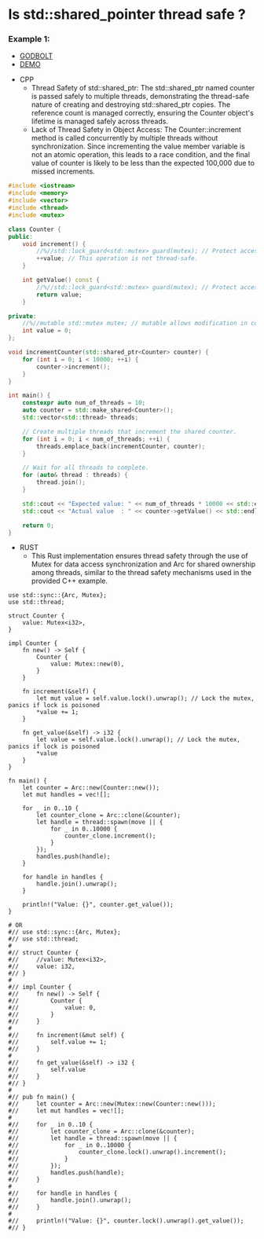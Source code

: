 # Is std::shared_pointer thread safe ?

### Example 1:
- [GODBOLT](https://godbolt.org/z/dnEv48hnh)
- [DEMO](https://github.com/luk6xff/luk6xff.github.io/tree/master/content/books/safe_secure_rust/src/concurrency/is_shared_pointer_thread_safe)
* CPP
    - Thread Safety of std::shared_ptr: The std::shared_ptr named counter is passed safely to multiple threads, demonstrating the thread-safe nature of creating and destroying std::shared_ptr copies. The reference count is managed correctly, ensuring the Counter object's lifetime is managed safely across threads.
    - Lack of Thread Safety in Object Access: The Counter::increment method is called concurrently by multiple threads without synchronization. Since incrementing the value member variable is not an atomic operation, this leads to a race condition, and the final value of counter is likely to be less than the expected 100,000 due to missed increments.
```cpp
#include <iostream>
#include <memory>
#include <vector>
#include <thread>
#include <mutex>

class Counter {
public:
    void increment() {
        //%//std::lock_guard<std::mutex> guard(mutex); // Protect access to value
        ++value; // This operation is not thread-safe.
    }

    int getValue() const {
        //%//std::lock_guard<std::mutex> guard(mutex); // Protect access to value
        return value;
    }

private:
    //%//mutable std::mutex mutex; // mutable allows modification in const methods
    int value = 0;
};

void incrementCounter(std::shared_ptr<Counter> counter) {
    for (int i = 0; i < 10000; ++i) {
        counter->increment();
    }
}

int main() {
    constexpr auto num_of_threads = 10;
    auto counter = std::make_shared<Counter>();
    std::vector<std::thread> threads;

    // Create multiple threads that increment the shared counter.
    for (int i = 0; i < num_of_threads; ++i) {
        threads.emplace_back(incrementCounter, counter);
    }

    // Wait for all threads to complete.
    for (auto& thread : threads) {
        thread.join();
    }

    std::cout << "Expected value: " << num_of_threads * 10000 << std::endl;
    std::cout << "Actual value  : " << counter->getValue() << std::endl;

    return 0;
}
```

* RUST
    - This Rust implementation ensures thread safety through the use of Mutex for data access synchronization and Arc for shared ownership among threads, similar to the thread safety mechanisms used in the provided C++ example.
```rust,editable
use std::sync::{Arc, Mutex};
use std::thread;

struct Counter {
    value: Mutex<i32>,
}

impl Counter {
    fn new() -> Self {
        Counter {
            value: Mutex::new(0),
        }
    }

    fn increment(&self) {
        let mut value = self.value.lock().unwrap(); // Lock the mutex, panics if lock is poisoned
        *value += 1;
    }

    fn get_value(&self) -> i32 {
        let value = self.value.lock().unwrap(); // Lock the mutex, panics if lock is poisoned
        *value
    }
}

fn main() {
    let counter = Arc::new(Counter::new());
    let mut handles = vec![];

    for _ in 0..10 {
        let counter_clone = Arc::clone(&counter);
        let handle = thread::spawn(move || {
            for _ in 0..10000 {
                counter_clone.increment();
            }
        });
        handles.push(handle);
    }

    for handle in handles {
        handle.join().unwrap();
    }

    println!("Value: {}", counter.get_value());
}

# OR
#// use std::sync::{Arc, Mutex};
#// use std::thread;
#
#// struct Counter {
#//     //value: Mutex<i32>,
#//     value: i32,
#// }
#
#// impl Counter {
#//     fn new() -> Self {
#//         Counter {
#//             value: 0,
#//         }
#//     }
#
#//     fn increment(&mut self) {
#//         self.value += 1;
#//     }
#
#//     fn get_value(&self) -> i32 {
#//         self.value
#//     }
#// }
#
#// pub fn main() {
#//     let counter = Arc::new(Mutex::new(Counter::new()));
#//     let mut handles = vec![];
#
#//     for _ in 0..10 {
#//         let counter_clone = Arc::clone(&counter);
#//         let handle = thread::spawn(move || {
#//             for _ in 0..10000 {
#//                 counter_clone.lock().unwrap().increment();
#//             }
#//         });
#//         handles.push(handle);
#//     }
#
#//     for handle in handles {
#//         handle.join().unwrap();
#//     }
#
#//     println!("Value: {}", counter.lock().unwrap().get_value());
#// }
```
